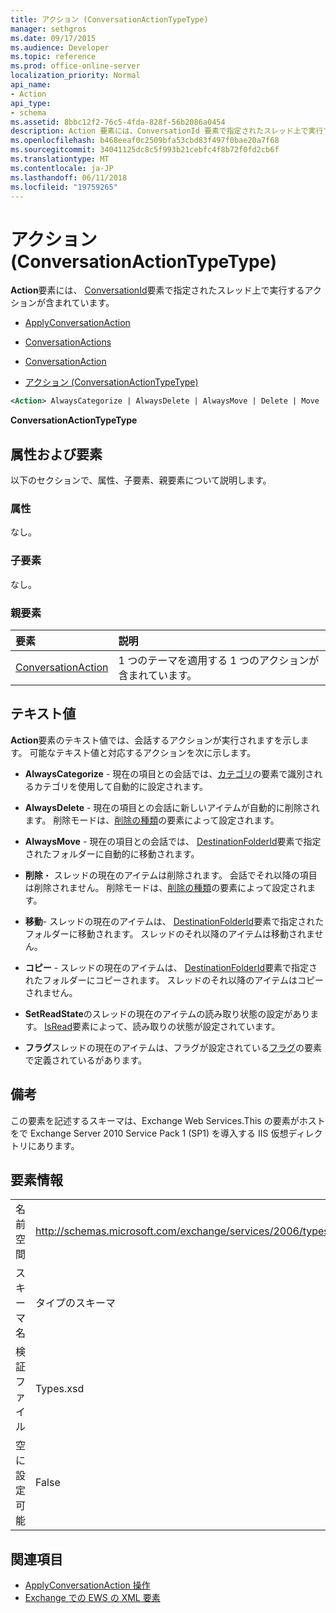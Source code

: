 ```yaml
---
title: アクション (ConversationActionTypeType)
manager: sethgros
ms.date: 09/17/2015
ms.audience: Developer
ms.topic: reference
ms.prod: office-online-server
localization_priority: Normal
api_name:
- Action
api_type:
- schema
ms.assetid: 8bbc12f2-76c5-4fda-828f-56b2086a0454
description: Action 要素には、ConversationId 要素で指定されたスレッド上で実行するアクションが含まれています。
ms.openlocfilehash: b468eeaf0c2509bfa53cbd83f497f0bae20a7f68
ms.sourcegitcommit: 34041125dc8c5f993b21cebfc4f8b72f0fd2cb6f
ms.translationtype: MT
ms.contentlocale: ja-JP
ms.lasthandoff: 06/11/2018
ms.locfileid: "19759265"
---
```

# <a name="action-conversationactiontypetype"></a>アクション (ConversationActionTypeType)

**Action**要素には、 [ConversationId](conversationid.md)要素で指定されたスレッド上で実行するアクションが含まれています。 
  
- [ApplyConversationAction](applyconversationaction.md)
  
- [ConversationActions](conversationactions.md)
  
- [ConversationAction](conversationaction.md)
  
- [アクション (ConversationActionTypeType)](action-conversationactiontypetype.md)
  
```XML
<Action> AlwaysCategorize | AlwaysDelete | AlwaysMove | Delete | Move | Copy | SetReadState </Action>
```

 **ConversationActionTypeType**
## <a name="attributes-and-elements"></a>属性および要素

以下のセクションで、属性、子要素、親要素について説明します。
  
### <a name="attributes"></a>属性

なし。
  
### <a name="child-elements"></a>子要素

なし。
  
### <a name="parent-elements"></a>親要素

|**要素**|**説明**|
|:-----|:-----|
|[ConversationAction](conversationaction.md) <br/> |1 つのテーマを適用する 1 つのアクションが含まれています。  <br/> |
   
## <a name="text-value"></a>テキスト値

**Action**要素のテキスト値では、会話するアクションが実行されますを示します。 可能なテキスト値と対応するアクションを次に示します。 
  
- **AlwaysCategorize** - 現在の項目との会話では、[カテゴリ](categories-ex15websvcsotherref.md)の要素で識別されるカテゴリを使用して自動的に設定されます。 
    
- **AlwaysDelete** - 現在の項目との会話に新しいアイテムが自動的に削除されます。 削除モードは、[削除の種類](deletetype.md)の要素によって設定されます。 
    
- **AlwaysMove** - 現在の項目との会話では、 [DestinationFolderId](destinationfolderid.md)要素で指定されたフォルダーに自動的に移動されます。 
    
- **削除**・ スレッドの現在のアイテムは削除されます。 会話でそれ以降の項目は削除されません。 削除モードは、[削除の種類](deletetype.md)の要素によって設定されます。 
    
- **移動**- スレッドの現在のアイテムは、 [DestinationFolderId](destinationfolderid.md)要素で指定されたフォルダーに移動されます。 スレッドのそれ以降のアイテムは移動されません。 
    
- **コピー** - スレッドの現在のアイテムは、 [DestinationFolderId](destinationfolderid.md)要素で指定されたフォルダーにコピーされます。 スレッドのそれ以降のアイテムはコピーされません。 
    
- **SetReadState**のスレッドの現在のアイテムの読み取り状態の設定があります。 [IsRead](isread.md)要素によって、読み取りの状態が設定されています。 
    
- **フラグ**スレッドの現在のアイテムは、フラグが設定されている[フラグ](flag.md)の要素で定義されているがあります。 
    
## <a name="remarks"></a>備考

この要素を記述するスキーマは、Exchange Web Services.This の要素がホストをで Exchange Server 2010 Service Pack 1 (SP1) を導入する IIS 仮想ディレクトリにあります。
  
## <a name="element-information"></a>要素情報

|||
|:-----|:-----|
|名前空間  <br/> |http://schemas.microsoft.com/exchange/services/2006/types  <br/> |
|スキーマ名  <br/> |タイプのスキーマ  <br/> |
|検証ファイル  <br/> |Types.xsd  <br/> |
|空に設定可能  <br/> |False  <br/> |
   
## <a name="see-also"></a>関連項目

- [ApplyConversationAction 操作](applyconversationaction-operation.md)
- [Exchange での EWS の XML 要素](ews-xml-elements-in-exchange.md)


